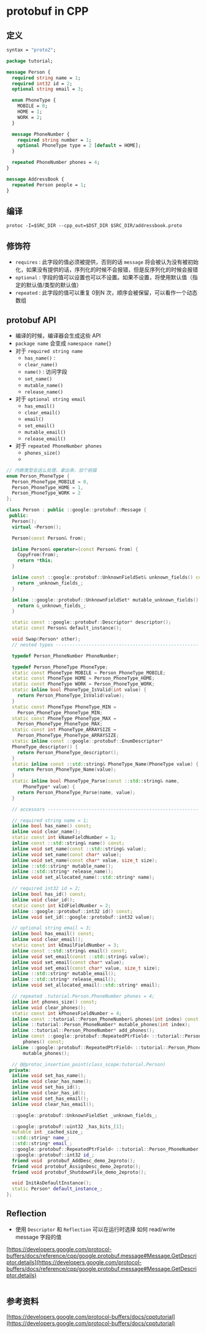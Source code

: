 # protobuf in CPP

## 定义

```protobuf
syntax = "proto2";

package tutorial;

message Person {
  required string name = 1;
  required int32 id = 2;
  optional string email = 3;

  enum PhoneType {
    MOBILE = 0;
    HOME = 1;
    WORK = 2;
  }

  message PhoneNumber {
    required string number = 1;
    optional PhoneType type = 2 [default = HOME];
  }

  repeated PhoneNumber phones = 4;
}

message AddressBook {
  repeated Person people = 1;
}
```

## 编译

`protoc -I=$SRC_DIR --cpp_out=$DST_DIR $SRC_DIR/addressbook.proto`



## 修饰符

* `requires` : 此字段的值必须被提供，否则的话 `message` 将会被认为没有被初始化，如果没有提供的话，序列化的时候不会报错，但是反序列化的时候会报错
* `optional` : 字段的值可以设置也可以不设置。如果不设置，将使用默认值（指定的默认值/类型的默认值）
* `repeated` : 此字段的值可以重复 0到N 次，顺序会被保留，可以看作一个动态数组



## protobuf API

* 编译的时候，编译器会生成这些 API
* `package name` 会变成 `namespace name{}`
* 对于 `required string name`
  * `has_name()` : 
  * `clear_name()`
  * `name()` : 访问字段
  * `set_name()`
  * `mutable_name()`
  * `release_name()`
* 对于 `optional string email`
  * `has_email()`
  * `clear_email()`
  * `email()` 
  * `set_email()`
  * `mutable_email()`
  * `release_email()`
* 对于 `repeated PhoneNumber phones`
  * `phones_size()`
  * ​

```c++
// 内嵌类型会这么处理，拿出来，加个前缀
enum Person_PhoneType {
  Person_PhoneType_MOBILE = 0,
  Person_PhoneType_HOME = 1,
  Person_PhoneType_WORK = 2
};

class Person : public ::google::protobuf::Message {
 public:
  Person();
  virtual ~Person();

  Person(const Person& from);

  inline Person& operator=(const Person& from) {
    CopyFrom(from);
    return *this;
  }

  inline const ::google::protobuf::UnknownFieldSet& unknown_fields() const {
    return _unknown_fields_;
  }

  inline ::google::protobuf::UnknownFieldSet* mutable_unknown_fields() {
    return &_unknown_fields_;
  }

  static const ::google::protobuf::Descriptor* descriptor();
  static const Person& default_instance();

  void Swap(Person* other);
  // nested types ----------------------------------------------------

  typedef Person_PhoneNumber PhoneNumber;

  typedef Person_PhoneType PhoneType;
  static const PhoneType MOBILE = Person_PhoneType_MOBILE;
  static const PhoneType HOME = Person_PhoneType_HOME;
  static const PhoneType WORK = Person_PhoneType_WORK;
  static inline bool PhoneType_IsValid(int value) {
    return Person_PhoneType_IsValid(value);
  }
  static const PhoneType PhoneType_MIN =
    Person_PhoneType_PhoneType_MIN;
  static const PhoneType PhoneType_MAX =
    Person_PhoneType_PhoneType_MAX;
  static const int PhoneType_ARRAYSIZE =
    Person_PhoneType_PhoneType_ARRAYSIZE;
  static inline const ::google::protobuf::EnumDescriptor*
  PhoneType_descriptor() {
    return Person_PhoneType_descriptor();
  }
  static inline const ::std::string& PhoneType_Name(PhoneType value) {
    return Person_PhoneType_Name(value);
  }
  static inline bool PhoneType_Parse(const ::std::string& name,
      PhoneType* value) {
    return Person_PhoneType_Parse(name, value);
  }

  // accessors -------------------------------------------------------

  // required string name = 1;
  inline bool has_name() const;
  inline void clear_name();
  static const int kNameFieldNumber = 1;
  inline const ::std::string& name() const;
  inline void set_name(const ::std::string& value);
  inline void set_name(const char* value);
  inline void set_name(const char* value, size_t size);
  inline ::std::string* mutable_name();
  inline ::std::string* release_name();
  inline void set_allocated_name(::std::string* name);

  // required int32 id = 2;
  inline bool has_id() const;
  inline void clear_id();
  static const int kIdFieldNumber = 2;
  inline ::google::protobuf::int32 id() const;
  inline void set_id(::google::protobuf::int32 value);

  // optional string email = 3;
  inline bool has_email() const;
  inline void clear_email();
  static const int kEmailFieldNumber = 3;
  inline const ::std::string& email() const;
  inline void set_email(const ::std::string& value);
  inline void set_email(const char* value);
  inline void set_email(const char* value, size_t size);
  inline ::std::string* mutable_email();
  inline ::std::string* release_email();
  inline void set_allocated_email(::std::string* email);

  // repeated .tutorial.Person.PhoneNumber phones = 4;
  inline int phones_size() const;
  inline void clear_phones();
  static const int kPhonesFieldNumber = 4;
  inline const ::tutorial::Person_PhoneNumber& phones(int index) const;
  inline ::tutorial::Person_PhoneNumber* mutable_phones(int index);
  inline ::tutorial::Person_PhoneNumber* add_phones();
  inline const ::google::protobuf::RepeatedPtrField< ::tutorial::Person_PhoneNumber >&
      phones() const;
  inline ::google::protobuf::RepeatedPtrField< ::tutorial::Person_PhoneNumber >*
      mutable_phones();

  // @@protoc_insertion_point(class_scope:tutorial.Person)
 private:
  inline void set_has_name();
  inline void clear_has_name();
  inline void set_has_id();
  inline void clear_has_id();
  inline void set_has_email();
  inline void clear_has_email();

  ::google::protobuf::UnknownFieldSet _unknown_fields_;

  ::google::protobuf::uint32 _has_bits_[1];
  mutable int _cached_size_;
  ::std::string* name_;
  ::std::string* email_;
  ::google::protobuf::RepeatedPtrField< ::tutorial::Person_PhoneNumber > phones_;
  ::google::protobuf::int32 id_;
  friend void  protobuf_AddDesc_demo_2eproto();
  friend void protobuf_AssignDesc_demo_2eproto();
  friend void protobuf_ShutdownFile_demo_2eproto();

  void InitAsDefaultInstance();
  static Person* default_instance_;
};
```





## Reflection

* 使用 `Descriptor` 和 `Reflection` 可以在运行时选择 如何 read/write message 字段的值

[https://developers.google.com/protocol-buffers/docs/reference/cpp/google.protobuf.message#Message.GetDescriptor.details](https://developers.google.com/protocol-buffers/docs/reference/cpp/google.protobuf.message#Message.GetDescriptor.details)



```c++

```





## 参考资料

[https://developers.google.com/protocol-buffers/docs/cpptutorial](https://developers.google.com/protocol-buffers/docs/cpptutorial)